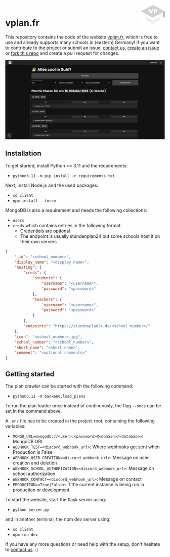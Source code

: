 <a href="https://vplan.fr/">
    <img src="./client/public/base_static/images/better_vp_white.svg" alt="Better VPlan Logo" title="Better VPlan" align="right" height="60" />
</a>

# vplan.fr

This repository contains the code of the website [vplan.fr](https://vplan.fr/), which is free to use and already supports many schools in (eastern) Germany! If you want to contribute to the project or submit an issue, [contact us](https://vplan.fr/#contact), [create an issue](https://github.com/ArtrenH/VPlan_FR/issues/new) or [fork this repo](https://github.com/ArtrenH/VPlan_FR/fork) and create a pull request for changes.

![Preview Image of example school](readme_preview.png)

## Installation
To get started, install Python >= 3.11 and the requirements:
- `python3.11 -m pip install -r requirements.txt`

Next, install Node.js and the used packages:
- `cd client`
- `npm install --force`

MongoDB is also a requirement and needs the following collections:
- `users`
- `creds` which contains entries in the following format:
    - Credentials are optional
    - The endpoint is usually stundenplan24 but some schools host it on their own servers
```json
{
    "_id": "<school_number>",
    "display_name": "<display name>",
    "hosting": {
        "creds": {
            "students": {
                "username": "<username>",
                "password": "<password>"
            },
            "teachers": {
                "username": "<username>",
                "password": "<password>"
            }
        },
        "endpoints": "https://stundenplan24.de/<school_number>/"
    },
    "icon": "<school_number>.jpg",
    "school_number": "<school_number>",
    "short_name": "<short name>",
    "comment": "<optional comments>"
}
```

## Getting started
The plan crawler can be started with the following command:
- `python3.11 -m backend.load_plans`

To run the plan loader once instead of continuously, the flag `--once` can be set in the command above.

A `.env`  file has to be created in the project root, containing the following variables:
- `MONGO_URL=mongodb://<user>:<password>@<domain>/<database>`: MongoDB URL
- `WEBHOOK_TEST=<discord_webhook_url>`: Where webhooks get sent when Production is False
- `WEBHOOK_USER_CREATION=<discord_webhook_url>`: Message on user creation and deletion
- `WEBHOOK_SCHOOL_AUTHORIZATION=<discord_webhook_url>`: Message on school authorization
- `WEBHOOK_CONTACT=<discord_webhook_url>`: Message on contact
- `PRODUCTION=<True|False>`: If the current instance is being run in production or development

To start the website, start the flask server using:
- `python server.py`

and in another terminal, the npm dev server using:
- `cd client`
- `npm run dev`

If you have any more questions or need help with the setup, don't hesitate to [contact us](https://vplan.fr/#contact). :)